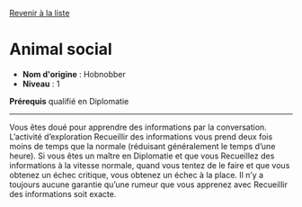 [Revenir à la liste](..)

# Animal social

 * **Nom d'origine** : Hobnobber
 * **Niveau** : 1


<p><strong>Prérequis</strong> qualifié en Diplomatie</p>
<hr>
<p>Vous êtes doué pour apprendre des informations par la conversation. L’activité d’exploration Recueillir des informations vous prend deux fois moins de temps que la normale (réduisant généralement le temps d’une heure). Si vous êtes un maître en Diplomatie et que vous Recueillez des informations à la vitesse normale, quand vous tentez de le faire et que vous obtenez un échec critique, vous obtenez un échec à la place. Il n’y a toujours aucune garantie qu’une rumeur que vous apprenez avec Recueillir des informations soit exacte.</p>